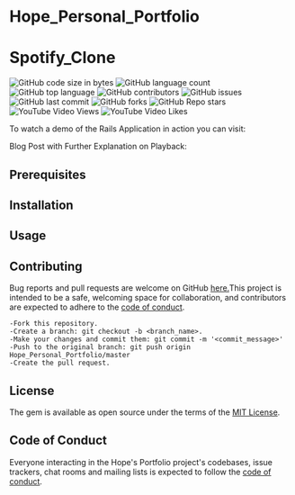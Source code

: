 # Hope_Personal_Portfolio


# Spotify_Clone

![GitHub code size in bytes](https://img.shields.io/github/languages/code-size/hopegipson/Hope_Personal_Portfolio) 
![GitHub language count](https://img.shields.io/github/languages/count/hopegipson/Hope_Personal_Portfolio) 
![GitHub top language](https://img.shields.io/github/languages/top/hopegipson/Hope_Personal_Portfolio)
![GitHub contributors](https://img.shields.io/github/contributors/hopegipson/Hope_Personal_Portfolio)
![GitHub issues](https://img.shields.io/github/issues-raw/hopegipson/Hope_Personal_Portfolio)
![GitHub last commit](https://img.shields.io/github/last-commit/hopegipson/Hope_Personal_Portfolio)
![GitHub forks](https://img.shields.io/github/forks/hopegipson/Hope_Personal_Portfolio?style=social)
![GitHub Repo stars](https://img.shields.io/github/stars/hopegipson/Hope_Personal_Portfolio?style=social) 
![YouTube Video Views](https://img.shields.io/youtube/views/1jlqX92_vgQ?style=social)
![YouTube Video Likes](https://img.shields.io/youtube/likes/1jlqX92_vgQ?style=social)




 
To watch a demo of the Rails Application in action you can visit:


Blog Post with Further Explanation on Playback:


## Prerequisites



## Installation 




## Usage



## Contributing

Bug reports and pull requests are welcome on GitHub  <a href="https://github.com/hopegipson/Hope_Personal_Portfolio"/> here.</a>This project is intended to be a safe, welcoming space for collaboration, and contributors are expected to adhere to the [code of conduct](https://github.com/hopegipson/Hope_Personal_Portfolio/blob/master/CODE_OF_CONDUCT.md).

    -Fork this repository.
    -Create a branch: git checkout -b <branch_name>.
    -Make your changes and commit them: git commit -m '<commit_message>'
    -Push to the original branch: git push origin Hope_Personal_Portfolio/master
    -Create the pull request.


## License

The gem is available as open source under the terms of the [MIT License](https://opensource.org/licenses/MIT).

## Code of Conduct

Everyone interacting in the Hope's Portfolio project's codebases, issue trackers, chat rooms and mailing lists is expected to follow the [code of conduct](https://github.com/hopegipson/Hope_Personal_Portfolio/blob/master/CODE_OF_CONDUCT.md).
